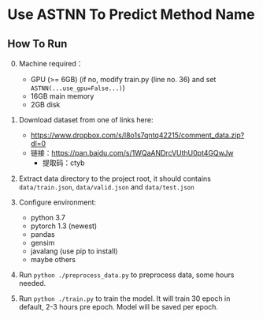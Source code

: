 # Use ASTNN To Predict Method Name

## How To Run

0. Machine required：
    * GPU (>= 6GB) (if no, modify train.py (line no. 36) and set `ASTNN(...use_gpu=False...)`)
    * 16GB main memory
    * 2GB disk

1. Download dataset from one of links here: 
    * https://www.dropbox.com/s/l8o1s7qntq42215/comment_data.zip?dl=0
    * 链接：https://pan.baidu.com/s/1WQaANDrcVUthU0pt4GQwJw
        * 提取码：ctyb 
        
2. Extract data directory to the project root, 
it should contains `data/train.json`, `data/valid.json` and `data/test.json`

3. Configure environment:
    * python 3.7
    * pytorch 1.3 (newest)
    * pandas
    * gensim
    * javalang (use pip to install)
    * maybe others
    
4. Run `python ./preprocess_data.py` to preprocess data, some hours needed.

5. Run `python ./train.py` to train the model. It will train 30 epoch in default, 2-3 hours pre epoch.
Model will be saved per epoch.

